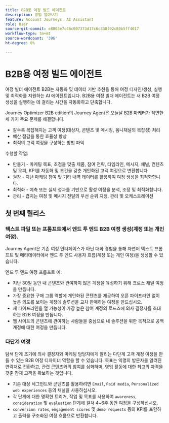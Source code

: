 ```yaml
---
title: B2B용 여정 빌드 에이전트
description: 방법 알아보기
feature: Account Journeys, AI Assistant
role: User
source-git-commit: e8003e7c46c007373d17c6c338f92c80b5ff4017
workflow-type: tm+mt
source-wordcount: '396'
ht-degree: 0%

---
```


# B2B용 여정 빌드 에이전트

여정 빌더 에이전트 B2B는 자동화 및 데이터 기반 추천을 통해 여정 디자인/생성, 실행 및 최적화를 지원하는 AI 에이전트입니다. B2B용 여정 빌더 에이전트는 새 B2B 여정 생성을 실행하는 데 걸리는 시간을 자동화하고 단축합니다.

Journey Optimizer B2B edition의 Journey Agent은 오늘날 B2B 마케터가 직면한 세 가지 주요 문제를 해결합니다.

* 갈수록 복잡해지는 고객 여정(대상자, 콘텐츠 및 메시징, 옴니채널의 복잡성) 처리
* 예산 절감을 통한 효율성 향상
* 최적의 고객 여정을 구성하는 방법 파악

수행할 작업:

* 만들기 - 마케팅 목표, 초점을 맞출 제품, 참여 전략, 타임라인, 메시지, 채널, 컨텐츠 및 오퍼, KPI를 자동화 및 조건을 갖춘 개인화된 고객 여정으로 변환합니다
* 권장 - 지난 마케팅 참여 및 기타 내역 데이터를 활용하여 여정 생성을 최적화합니다.
* 최적화 - 예측 또는 실제 성과를 기반으로 활성 여정을 분석, 조정 및 최적화합니다.
* 관리 - 겹치는 여정 및 메시지 전달의 우선 순위 지정, 관리 및 오케스트레이션

## 첫 번째 릴리스

### 텍스트 파일 또는 프롬프트에서 엔드 투 엔드 B2B 여정 생성(계정 또는 개인 여정).

Journey Agent은 기존 여정 인터페이스가 아닌 대화 경험을 통해 자연어 텍스트 프롬프트 및 메타데이터에서 엔드 투 엔드 사용자 흐름(계정 또는 개인 여정)을 생성할 수 있습니다.

엔드 투 엔드 여정 프롬프트 예:

* 지난 30일 동안 내 콘텐츠와 관여하지 않은 계정을 육성하기 위해 크로스 채널 여정을 만듭니다.
* 가장 중요한 구매 그룹 역할에 개인화된 콘텐츠를 제공하여 오픈 파이프라인 없이 높은 의도를 보이는 계정에 솔루션을 교차 판매하는 여정을 만드십시오.
* 새 파이프라인을 열 가능성이 가장 높은 참여 계정의 로드쇼에 의사 결정자를 초대하는 B2B 여정을 만듭니다.
* 웹 사이트의 콘텐츠에 관여하는 사람들을 중심으로 내 솔루션을 위한 목적으로 공백 계정에 대한 여정을 만듭니다.

### 다단계 여정

탐색 단계 초기에 의사 결정자와 마케팅 담당자에게 알리는 다단계 고객 계정 여정을 만들 수 있는 B2B 여정 디자이너 역할을 할 수 있습니다.
목표는 익명의 방문자를 알려진 연락처로 전환하고, 관련 콘텐츠와의 참여를 심화하며, 영업 활동에 대한 최고의 자격을 갖춘 잠재 고객을 확보하는 것입니다.

* 기존 대상 세그먼트와 콘텐츠를 활용하려면 `Email`, `Paid media`, `Personalized web experiences` 등의 채널을 사용하십시오.
* 각 단계에 대한 명확한 트리거, 작업 및 목표를 사용하여 `awareness`, `consideration` 및 `evaluation` 단계에 걸쳐 4~6주 동안 여정을 구성하십시오.
* `conversion rates`, `engagement scores` 및 `demo requests` 등의 KPI를 포함하고 출력을 구조화된 여정 흐름으로 반환합니다.
